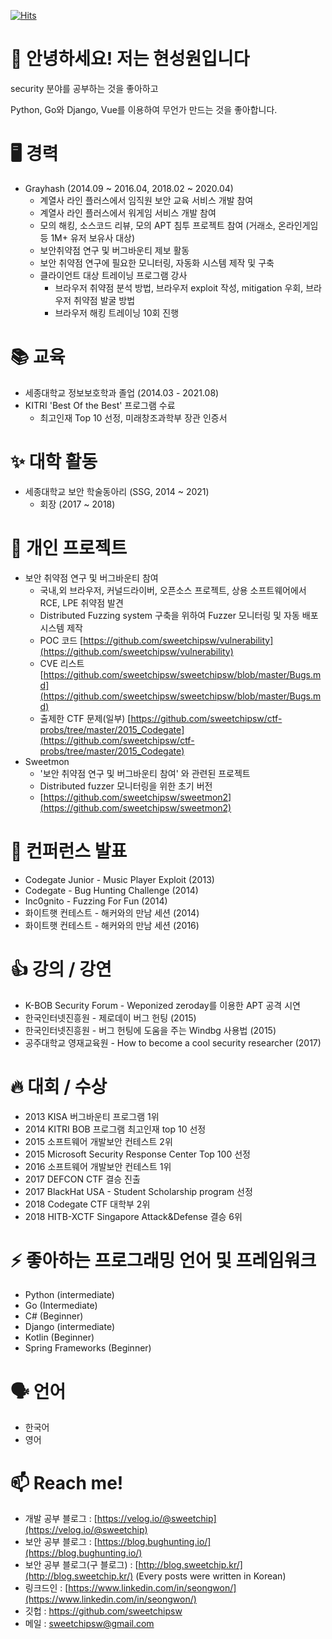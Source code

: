 [![Hits](https://hits.seeyoufarm.com/api/count/incr/badge.svg?url=https%3A%2F%2Fgithub.com%2Fsweetchipsw%2Fsweetchipsw)](https://hits.seeyoufarm.com)

# 👋 안녕하세요! 저는 현성원입니다 

security 분야를 공부하는 것을 좋아하고

Python, Go와 Django, Vue를 이용하여 무언가 만드는 것을 좋아합니다.

# 🖥️ 경력
- Grayhash (2014.09 ~ 2016.04, 2018.02 ~ 2020.04)
    - 계열사 라인 플러스에서 임직원 보안 교육 서비스 개발 참여
    - 계열사 라인 플러스에서 워게임 서비스 개발 참여
    - 모의 해킹, 소스코드 리뷰, 모의 APT 침투 프로젝트 참여 (거래소, 온라인게임 등 1M+ 유저 보유사 대상)
    - 보안취약점 연구 및 버그바운티 제보 활동
    - 보안 취약점 연구에 필요한 모니터링, 자동화 시스템 제작 및 구축
    - 클라이언트 대상 트레이닝 프로그램 강사
      - 브라우저 취약점 분석 방법, 브라우저 exploit 작성, mitigation 우회, 브라우저 취약점 발굴 방법
      - 브라우저 해킹 트레이닝 10회 진행

# 📚 교육
- 세종대학교 정보보호학과 졸업 (2014.03 - 2021.08)
- KITRI 'Best Of the Best' 프로그램 수료
  - 최고인재 Top 10 선정, 미래창조과학부 장관 인증서

# ✨ 대학 활동
- 세종대학교 보안 학술동아리 (SSG, 2014 ~ 2021)
  - 회장 (2017 ~ 2018)

# 💪 개인 프로젝트
- 보안 취약점 연구 및 버그바운티 참여
    - 국내,외 브라우저, 커널드라이버, 오픈소스 프로젝트, 상용 소프트웨어에서 RCE, LPE 취약점 발견
    - Distributed Fuzzing system 구축을 위하여 Fuzzer 모니터링 및 자동 배포 시스템 제작
    - POC 코드 [https://github.com/sweetchipsw/vulnerability](https://github.com/sweetchipsw/vulnerability)
    - CVE 리스트 [https://github.com/sweetchipsw/sweetchipsw/blob/master/Bugs.md](https://github.com/sweetchipsw/sweetchipsw/blob/master/Bugs.md)
    - 출제한 CTF 문제(일부) [https://github.com/sweetchipsw/ctf-probs/tree/master/2015_Codegate](https://github.com/sweetchipsw/ctf-probs/tree/master/2015_Codegate)
- Sweetmon
    - '보안 취약점 연구 및 버그바운티 참여' 와 관련된 프로젝트
    - Distributed fuzzer 모니터링을 위한 초기 버전
    - [https://github.com/sweetchipsw/sweetmon2](https://github.com/sweetchipsw/sweetmon2)

# 🎤 컨퍼런스 발표
- Codegate Junior - Music Player Exploit (2013)
- Codegate - Bug Hunting Challenge (2014)
- Inc0gnito - Fuzzing For Fun (2014)
- 화이트햇 컨테스트 - 해커와의 만남 세션 (2014)
- 화이트햇 컨테스트 - 해커와의 만남 세션 (2016)

# 👍 강의 / 강연
- K-BOB Security Forum - Weponized zeroday를 이용한 APT 공격 시연
- 한국인터넷진흥원 - 제로데이 버그 헌팅 (2015)
- 한국인터넷진흥원 - 버그 헌팅에 도움을 주는 Windbg 사용법 (2015)
- 공주대학교 영재교육원 - How to become a cool security researcher (2017)

# 🔥 대회 / 수상
- 2013 KISA 버그바운티 프로그램 1위
- 2014 KITRI BOB 프로그램 최고인재 top 10 선정
- 2015 소프트웨어 개발보안 컨테스트 2위
- 2015 Microsoft Security Response Center Top 100 선정
- 2016 소프트웨어 개발보안 컨테스트 1위
- 2017 DEFCON CTF 결승 진출
- 2017 BlackHat USA - Student Scholarship program 선정
- 2018 Codegate CTF 대학부 2위
- 2018 HITB-XCTF Singapore Attack&Defense 결승 6위

# ⚡ 좋아하는 프로그래밍 언어 및 프레임워크
- Python (intermediate)
- Go (Intermediate)
- C# (Beginner)
- Django (intermediate)
- Kotlin (Beginner)
- Spring Frameworks (Beginner)

# 🗣️ 언어
- 한국어
- 영어

# 📫 Reach me!
- 개발 공부 블로그 : [https://velog.io/@sweetchip](https://velog.io/@sweetchip)
- 보안 공부 블로그 : [https://blog.bughunting.io/](https://blog.bughunting.io/)
- 보안 공부 블로그(구 블로그) : [http://blog.sweetchip.kr/](http://blog.sweetchip.kr/) (Every posts were written in Korean)
- 링크드인 : [https://www.linkedin.com/in/seongwon/](https://www.linkedin.com/in/seongwon/)
- 깃헙 : https://github.com/sweetchipsw
- 메일 : sweetchipsw@gmail.com
